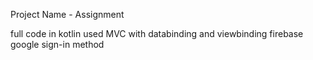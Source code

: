  Project Name - Assignment

 full code in kotlin
 used MVC with databinding and viewbinding
 firebase
 google sign-in method
 
